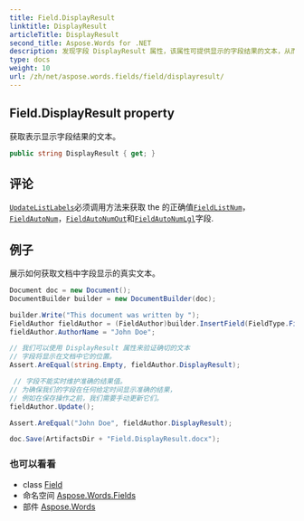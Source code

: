```yaml
---
title: Field.DisplayResult
linktitle: DisplayResult
articleTitle: DisplayResult
second_title: Aspose.Words for .NET
description: 发现字段 DisplayResult 属性，该属性可提供显示的字段结果的文本，从而增强清晰度和用户体验。
type: docs
weight: 10
url: /zh/net/aspose.words.fields/field/displayresult/
---
```

## Field.DisplayResult property

获取表示显示字段结果的文本。

```csharp
public string DisplayResult { get; }
```

## 评论

[`UpdateListLabels`](../../../aspose.words/document/updatelistlabels/)必须调用方法来获取 the 的正确值[`FieldListNum`](../../fieldlistnum/)，[`FieldAutoNum`](../../fieldautonum/)，[`FieldAutoNumOut`](../../fieldautonumout/)和[`FieldAutoNumLgl`](../../fieldautonumlgl/)字段.

## 例子

展示如何获取文档中字段显示的真实文本。

```csharp
Document doc = new Document();
DocumentBuilder builder = new DocumentBuilder(doc);

builder.Write("This document was written by ");
FieldAuthor fieldAuthor = (FieldAuthor)builder.InsertField(FieldType.FieldAuthor, true);
fieldAuthor.AuthorName = "John Doe";

// 我们可以使用 DisplayResult 属性来验证确切的文本
// 字段将显示在文档中它的位置。
Assert.AreEqual(string.Empty, fieldAuthor.DisplayResult);

 // 字段不能实时维护准确的结果值。
// 为确保我们的字段在任何给定时间显示准确的结果，
// 例如在保存操作之前，我们需要手动更新它们。
fieldAuthor.Update();

Assert.AreEqual("John Doe", fieldAuthor.DisplayResult);

doc.Save(ArtifactsDir + "Field.DisplayResult.docx");
```

### 也可以看看

* class [Field](../)
* 命名空间 [Aspose.Words.Fields](../../../aspose.words.fields/)
* 部件 [Aspose.Words](../../../)

